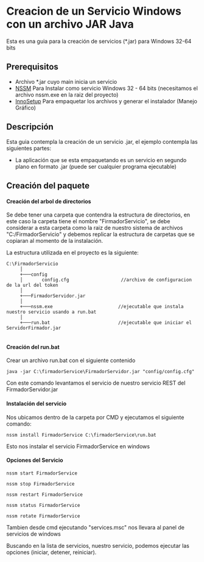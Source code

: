 # Creacion de un Servicio Windows con un archivo JAR Java

Esta es una guia para la creación de servicios (*.jar) para Windows 32-64 bits

## Prerequisitos

- Archivo *.jar cuyo main inicia un servicio
- [NSSM](http://nssm.cc/download) Para Instalar como servicio Windows 32 - 64 bits (necesitamos el archivo nssm.exe en la raiz del proyecto)
- [InnoSetup](https://inno-setup.uptodown.com/windows) Para empaquetar los archivos y generar el instalador (Manejo Gráfico)

## Descripción

Esta guia contempla la creación de un servicio .jar, el ejemplo contempla las siguientes partes:

- La aplicación que se esta empaquetando es un servicio en segundo plano en formato .jar (puede ser cualquier programa ejecutable)


## Creación del paquete

#### Creación del arbol de directorios
Se debe tener una carpeta que contendra la estructura de directorios, en este caso la carpeta tiene el nombre "FirmadorServicio", se debe considerar a esta carpeta como la raiz de nuestro sistema de archivos "C:/FirmadorServicio" y debemos replicar la estructura de carpetas que se copiaran al momento de la instalación.

La estructura utilizada en el proyecto es la siguiente:

```
C:\FirmadorServicio    
     │
     +───config                              
     │       config.cfg                   //archivo de configuracion de la url del token
     │   
     +───FirmadorServidor.jar       
     │   
     +───nssm.exe                        //ejecutable que instala nuestro servicio usando a run.bat
     │    
     +───run.bat                         //ejecutable que iniciar el ServidorFirmador.jar
            
```

#### Creación del run.bat
Crear un archivo run.bat con el siguiente contenido

```
java -jar C:\firmadorService\FirmadorServidor.jar "config/config.cfg"
```

Con este comando levantamos el servicio de nuestro servicio REST del FirmadorServidor.jar

#### Instalación del servicio

Nos ubicamos dentro de la carpeta por CMD y ejecutamos el siguiente comando:

```
nssm install FirmadorService C:\firmadorService\run.bat
```

Esto nos instalar el servicio FirmadorService en windows

#### Opciones del Servicio

```
nssm start FirmadorService

nssm stop FirmadorService

nssm restart FirmadorService

nssm status FirmadorService

nssm rotate FirmadorService
```

Tambien desde cmd ejecutando "services.msc" nos llevara al panel de servicios de windows

Buscando en la lista de servicios, nuestro servicio, podemos ejecutar las opciones (iniciar, detener, reiniciar).